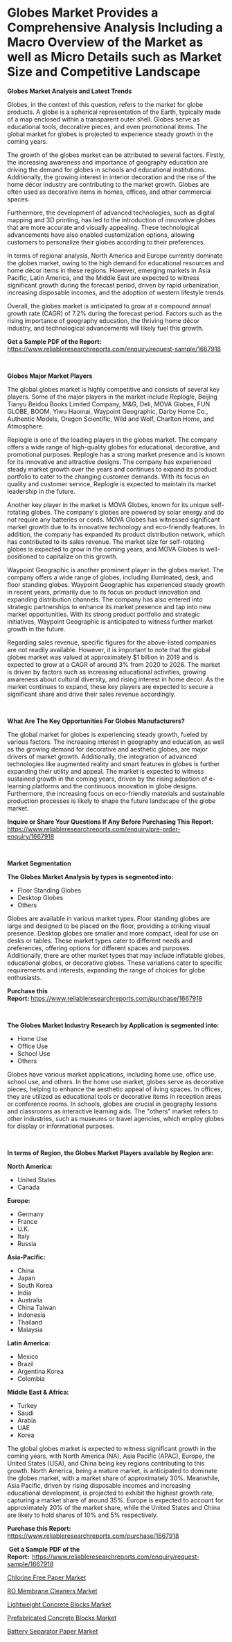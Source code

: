 <p><h1>Globes Market Provides a Comprehensive Analysis Including a Macro Overview of the Market as well as Micro Details such as Market Size and Competitive Landscape</h1></p><p><strong>Globes Market Analysis and Latest Trends</strong></p>
<p><p>Globes, in the context of this question, refers to the market for globe products. A globe is a spherical representation of the Earth, typically made of a map enclosed within a transparent outer shell. Globes serve as educational tools, decorative pieces, and even promotional items. The global market for globes is projected to experience steady growth in the coming years.</p><p>The growth of the globes market can be attributed to several factors. Firstly, the increasing awareness and importance of geography education are driving the demand for globes in schools and educational institutions. Additionally, the growing interest in interior decoration and the rise of the home décor industry are contributing to the market growth. Globes are often used as decorative items in homes, offices, and other commercial spaces.</p><p>Furthermore, the development of advanced technologies, such as digital mapping and 3D printing, has led to the introduction of innovative globes that are more accurate and visually appealing. These technological advancements have also enabled customization options, allowing customers to personalize their globes according to their preferences.</p><p>In terms of regional analysis, North America and Europe currently dominate the globes market, owing to the high demand for educational resources and home décor items in these regions. However, emerging markets in Asia Pacific, Latin America, and the Middle East are expected to witness significant growth during the forecast period, driven by rapid urbanization, increasing disposable incomes, and the adoption of western lifestyle trends.</p><p>Overall, the globes market is anticipated to grow at a compound annual growth rate (CAGR) of 7.2% during the forecast period. Factors such as the rising importance of geography education, the thriving home décor industry, and technological advancements will likely fuel this growth.</p></p>
<p><strong>Get a Sample PDF of the Report:&nbsp;</strong> <a href="https://www.reliableresearchreports.com/enquiry/request-sample/1667918">https://www.reliableresearchreports.com/enquiry/request-sample/1667918</a></p>
<p>&nbsp;</p>
<p><strong>Globes Major Market Players</strong></p>
<p><p>The global globes market is highly competitive and consists of several key players. Some of the major players in the market include Replogle, Beijing Tianyu Beidou Books Limited Company, M&G, Deli, MOVA Globes, FUN GLOBE, BOOM, Yiwu Haomai, Waypoint Geographic, Darby Home Co., Authentic Models, Oregon Scientific, Wild and Wolf, Charlton Home, and Atmosphere. </p><p>Replogle is one of the leading players in the globes market. The company offers a wide range of high-quality globes for educational, decorative, and promotional purposes. Replogle has a strong market presence and is known for its innovative and attractive designs. The company has experienced steady market growth over the years and continues to expand its product portfolio to cater to the changing customer demands. With its focus on quality and customer service, Replogle is expected to maintain its market leadership in the future.</p><p>Another key player in the market is MOVA Globes, known for its unique self-rotating globes. The company's globes are powered by solar energy and do not require any batteries or cords. MOVA Globes has witnessed significant market growth due to its innovative technology and eco-friendly features. In addition, the company has expanded its product distribution network, which has contributed to its sales revenue. The market size for self-rotating globes is expected to grow in the coming years, and MOVA Globes is well-positioned to capitalize on this growth.</p><p>Waypoint Geographic is another prominent player in the globes market. The company offers a wide range of globes, including illuminated, desk, and floor standing globes. Waypoint Geographic has experienced steady growth in recent years, primarily due to its focus on product innovation and expanding distribution channels. The company has also entered into strategic partnerships to enhance its market presence and tap into new market opportunities. With its strong product portfolio and strategic initiatives, Waypoint Geographic is anticipated to witness further market growth in the future.</p><p>Regarding sales revenue, specific figures for the above-listed companies are not readily available. However, it is important to note that the global globes market was valued at approximately $1 billion in 2019 and is expected to grow at a CAGR of around 3% from 2020 to 2026. The market is driven by factors such as increasing educational activities, growing awareness about cultural diversity, and rising interest in home decor. As the market continues to expand, these key players are expected to secure a significant share and drive their sales revenue accordingly.</p></p>
<p>&nbsp;</p>
<p><strong>What Are The Key Opportunities For Globes Manufacturers?</strong></p>
<p><p>The global market for globes is experiencing steady growth, fueled by various factors. The increasing interest in geography and education, as well as the growing demand for decorative and aesthetic globes, are major drivers of market growth. Additionally, the integration of advanced technologies like augmented reality and smart features in globes is further expanding their utility and appeal. The market is expected to witness sustained growth in the coming years, driven by the rising adoption of e-learning platforms and the continuous innovation in globe designs. Furthermore, the increasing focus on eco-friendly materials and sustainable production processes is likely to shape the future landscape of the globe market.</p></p>
<p><strong>Inquire or Share Your Questions If Any Before Purchasing This Report:</strong> <a href="https://www.reliableresearchreports.com/enquiry/pre-order-enquiry/1667918">https://www.reliableresearchreports.com/enquiry/pre-order-enquiry/1667918</a></p>
<p>&nbsp;</p>
<p><strong>Market Segmentation</strong></p>
<p><strong>The Globes Market Analysis by types is segmented into:</strong></p>
<p><ul><li>Floor Standing Globes</li><li>Desktop Globes</li><li>Others</li></ul></p>
<p><p>Globes are available in various market types. Floor standing globes are large and designed to be placed on the floor, providing a striking visual presence. Desktop globes are smaller and more compact, ideal for use on desks or tables. These market types cater to different needs and preferences, offering options for different spaces and purposes. Additionally, there are other market types that may include inflatable globes, educational globes, or decorative globes. These variations cater to specific requirements and interests, expanding the range of choices for globe enthusiasts.</p></p>
<p><strong>Purchase this Report:&nbsp;</strong><a href="https://www.reliableresearchreports.com/purchase/1667918">https://www.reliableresearchreports.com/purchase/1667918</a></p>
<p>&nbsp;</p>
<p><strong>The Globes Market Industry Research by Application is segmented into:</strong></p>
<p><ul><li>Home Use</li><li>Office Use</li><li>School Use</li><li>Others</li></ul></p>
<p><p>Globes have various market applications, including home use, office use, school use, and others. In the home use market, globes serve as decorative pieces, helping to enhance the aesthetic appeal of living spaces. In offices, they are utilized as educational tools or decorative items in reception areas or conference rooms. In schools, globes are crucial in geography lessons and classrooms as interactive learning aids. The "others" market refers to other industries, such as museums or travel agencies, which employ globes for display or informational purposes.</p></p>
<p>&nbsp;</p>
<p><strong>In terms of Region, the Globes Market Players available by Region are:</strong></p>
<p>
    <p> <strong> North America: </strong>
        <ul>
            <li>United States</li>
            <li>Canada</li>
        </ul>
        </p> 
    <p> <strong> Europe: </strong>
        <ul>
            <li>Germany</li>
            <li>France</li>
            <li>U.K.</li>
            <li>Italy</li>
            <li>Russia</li>
        </ul>
        </p> 
    <p> <strong> Asia-Pacific: </strong>
        <ul>
            <li>China</li>
            <li>Japan</li>
            <li>South Korea</li>
            <li>India</li>
            <li>Australia</li>
            <li>China Taiwan</li>
            <li>Indonesia</li>
            <li>Thailand</li>
            <li>Malaysia</li>
        </ul>
        </p> 
    <p> <strong> Latin America: </strong>
        <ul>
            <li>Mexico</li>
            <li>Brazil</li>
            <li>Argentina Korea</li>
            <li>Colombia</li>
        </ul>
        </p> 
    <p> <strong> Middle East & Africa: </strong>
        <ul>
            <li>Turkey</li>
            <li>Saudi</li>
            <li>Arabia</li>
            <li>UAE</li>
            <li>Korea</li>
        </ul>
    </p>
    </p>
<p><p>The global globes market is expected to witness significant growth in the coming years, with North America (NA), Asia Pacific (APAC), Europe, the United States (USA), and China being key regions contributing to this growth. North America, being a mature market, is anticipated to dominate the globes market, with a market share of approximately 30%. Meanwhile, Asia Pacific, driven by rising disposable incomes and increasing educational development, is projected to exhibit the highest growth rate, capturing a market share of around 35%. Europe is expected to account for approximately 20% of the market share, while the United States and China are likely to hold shares of 10% and 5% respectively.</p></p>
<p><strong>Purchase this Report: </strong><a href="https://www.reliableresearchreports.com/purchase/1667918">https://www.reliableresearchreports.com/purchase/1667918</a></p>
<p>&nbsp;<strong>Get a Sample PDF of the Report:&nbsp;&nbsp;</strong><a href="https://www.reliableresearchreports.com/enquiry/request-sample/1667918">https://www.reliableresearchreports.com/enquiry/request-sample/1667918</a></p>
<p><strong></strong></p>
<p><p><a href="https://medium.com/@amosmonahan243/chlorine-free-paper-market-research-report-its-history-and-forecast-2024-to-2031-d73fee733904">Chlorine Free Paper Market</a></p><p><a href="https://medium.com/@amosmonahan243/ro-membrane-cleaners-market-size-reveals-the-best-marketing-channels-in-global-industry-8ed52085ab2f">RO Membrane Cleaners Market</a></p><p><a href="https://medium.com/@amosmonahan243/lightweight-concrete-blocks-market-size-cagr-trends-2024-2030-3732f75b2ad9">Lightweight Concrete Blocks Market</a></p><p><a href="https://medium.com/@amosmonahan243/prefabricated-concrete-blocks-market-trends-and-market-analysis-forecasted-for-period-2024-2031-18a9dc12f291">Prefabricated Concrete Blocks Market</a></p><p><a href="https://medium.com/@amosmonahan243/battery-separator-paper-market-insights-into-market-cagr-market-trends-and-growth-strategies-0200f488e833">Battery Separator Paper Market</a></p></p>